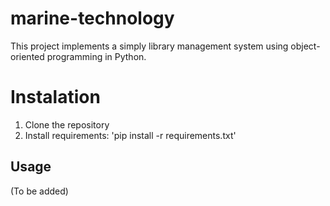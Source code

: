 # marine-technology

This project implements a simply library management system using object-oriented programming in Python.

# Instalation

1. Clone the repository
2. Install requirements: 'pip install -r requirements.txt'

## Usage

(To be added)
